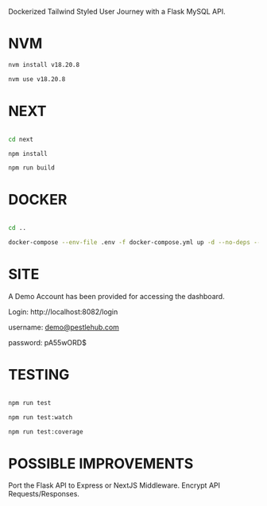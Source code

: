 Dockerized Tailwind Styled User Journey with a Flask MySQL API.

# NVM
```bash
nvm install v18.20.8

nvm use v18.20.8
```

# NEXT

```bash

cd next

npm install

npm run build
```

# DOCKER
```bash

cd ..

docker-compose --env-file .env -f docker-compose.yml up -d --no-deps --build --remove-orphans
```

# SITE
A Demo Account has been provided for accessing the dashboard. 

Login: http://localhost:8082/login

username: demo@pestlehub.com

password: pA55wORD$


# TESTING
```bash

npm run test

npm run test:watch

npm run test:coverage
```

# POSSIBLE IMPROVEMENTS
Port the Flask API to Express or NextJS Middleware.
Encrypt API Requests/Responses.